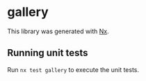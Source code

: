 # gallery

This library was generated with [Nx](https://nx.dev).

## Running unit tests

Run `nx test gallery` to execute the unit tests.
